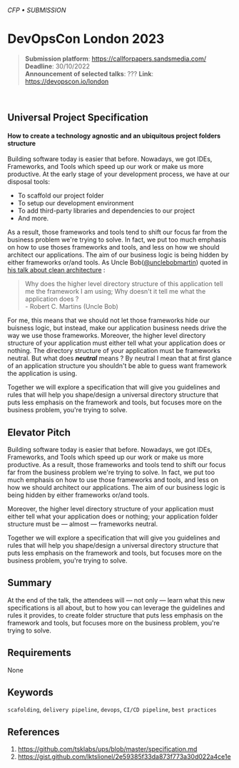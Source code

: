 ###### CFP • SUBMISSION
# DevOpsCon London 2023


> **Submission platform**: https://callforpapers.sandsmedia.com/<br>
> **Deadline**: 30/10/2022<br>
> **Announcement of selected talks**: ???
> **Link**: https://devopscon.io/london

<br>

## Universal Project Specification
#### How to create a technology agnostic and an ubiquitous project folders structure

Building software today is easier that before. Nowadays, we got IDEs, Frameworks, and Tools which speed up our work or make us more productive. At the early stage of your development process, we have at our disposal tools: 

* To scaffold our project folder
* To setup our development environment 
* To add third-party libraries and dependencies to our project
* And more.

As a result, those frameworks and tools tend to shift our focus far from the business problem we're trying to solve. In fact, we put too much emphasis on how to use thoses frameworks and tools, and less on how we should architect our applications. The aim of our business logic is being hidden by either frameworks or/and tools. As Uncle Bob([@unclebobmartin](https://twitter.com/unclebobmartin)) quoted in [his talk about clean architecture](https://youtu.be/o_TH-Y78tt4?t=10m42s) : 

  > Why does the higher level directory structure of this application tell me the framework I am using; Why doesn't it tell me what the application does ? <br>- Robert C. Martins (Uncle Bob)

For me, this means that we should not let those frameworks hide our buisness logic, but instead, make our application business needs drive the way we use those frameworks. Moreover, the higher level directory structure of your application must either tell what your application does or nothing. The directory structure of your application must be frameworks neutral. But what does ***neutral*** means ? By neutral I mean that at first glance of an application structure you shouldn't be able to guess want framework the application is using. 

Together we will explore a specification that will give you guidelines and rules that will help you shape/design a universal directory structure that puts less emphasis on the framework and tools, but focuses more on the business problem, you're trying to solve.


## Elevator Pitch 

Building software today is easier that before. Nowadays, we got IDEs, Frameworks, and Tools which speed up our work or make us more productive. As a result, those frameworks and tools tend to shift our focus far from the business problem we're trying to solve. In fact, we put too much emphasis on how to use those frameworks and tools, and less on how we should architect our applications. The aim of our business logic is being hidden by either frameworks or/and tools.

Moreover, the higher level directory structure of your application must either tell what your application does or nothing; your application folder structure must be — almost — frameworks neutral.

Together we will explore a specification that will give you guidelines and rules that will help you shape/design a universal directory structure that puts less emphasis on the framework and tools, but focuses more on the business problem, you're trying to solve.


## Summary

At the end of the talk, the attendees will — not only — learn what this new specifications is all about, but to how you can leverage the guidelines and rules it provides, to create folder structure that puts less emphasis on the framework and tools, but focuses more on the business problem, you're trying to solve.



## Requirements

None

## Keywords

`scafolding`, `delivery pipeline`, `devops`, `CI/CD pipeline`, `best practices`

## References

1. https://github.com/tsklabs/ups/blob/master/specification.md
2. https://gist.github.com/lktslionel/2e59385f33da873f773a30d022a4ce1e
